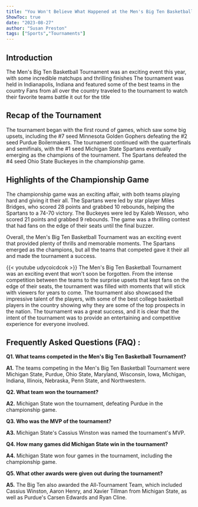 ```yaml
---
title: "You Won't Believe What Happened at the Men's Big Ten Basketball Tournament!"
ShowToc: true 
date: "2023-08-27"
author: "Susan Preston" 
tags: ["Sports","Tournaments"]
---
```

## Introduction

The Men's Big Ten Basketball Tournament was an exciting event this year, with some incredible matchups and thrilling finishes The tournament was held in Indianapolis, Indiana and featured some of the best teams in the country Fans from all over the country traveled to the tournament to watch their favorite teams battle it out for the title

## Recap of the Tournament

The tournament began with the first round of games, which saw some big upsets, including the #7 seed Minnesota Golden Gophers defeating the #2 seed Purdue Boilermakers. The tournament continued with the quarterfinals and semifinals, with the #1 seed Michigan State Spartans eventually emerging as the champions of the tournament. The Spartans defeated the #4 seed Ohio State Buckeyes in the championship game.

## Highlights of the Championship Game

The championship game was an exciting affair, with both teams playing hard and giving it their all. The Spartans were led by star player Miles Bridges, who scored 28 points and grabbed 10 rebounds, helping the Spartans to a 74-70 victory. The Buckeyes were led by Kaleb Wesson, who scored 21 points and grabbed 9 rebounds. The game was a thrilling contest that had fans on the edge of their seats until the final buzzer.

Overall, the Men's Big Ten Basketball Tournament was an exciting event that provided plenty of thrills and memorable moments. The Spartans emerged as the champions, but all the teams that competed gave it their all and made the tournament a success.

{{< youtube udycoicdcok >}} 
The Men's Big Ten Basketball Tournament was an exciting event that won't soon be forgotten. From the intense competition between the teams to the surprise upsets that kept fans on the edge of their seats, the tournament was filled with moments that will stick with viewers for years to come. The tournament also showcased the impressive talent of the players, with some of the best college basketball players in the country showing why they are some of the top prospects in the nation. The tournament was a great success, and it is clear that the intent of the tournament was to provide an entertaining and competitive experience for everyone involved.

## Frequently Asked Questions (FAQ) :
**Q1. What teams competed in the Men's Big Ten Basketball Tournament?**

**A1.** The teams competing in the Men's Big Ten Basketball Tournament were Michigan State, Purdue, Ohio State, Maryland, Wisconsin, Iowa, Michigan, Indiana, Illinois, Nebraska, Penn State, and Northwestern.

**Q2. What team won the tournament?**

**A2.** Michigan State won the tournament, defeating Purdue in the championship game.

**Q3. Who was the MVP of the tournament?**

**A3.** Michigan State's Cassius Winston was named the tournament's MVP.

**Q4. How many games did Michigan State win in the tournament?**

**A4.** Michigan State won four games in the tournament, including the championship game.

**Q5. What other awards were given out during the tournament?**

**A5.** The Big Ten also awarded the All-Tournament Team, which included Cassius Winston, Aaron Henry, and Xavier Tillman from Michigan State, as well as Purdue's Carsen Edwards and Ryan Cline.



